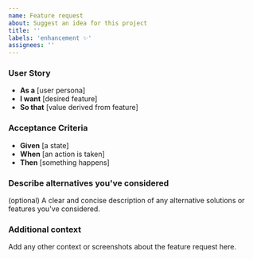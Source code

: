 ```yaml
---
name: Feature request
about: Suggest an idea for this project
title: ''
labels: 'enhancement ✨'
assignees: ''
---
```


### User Story

- **As a** [user persona]
- **I want** [desired feature]
- **So that** [value derived from feature]

### Acceptance Criteria

- **Given** [a state]
- **When** [an action is taken]
- **Then** [something happens]

### Describe alternatives you've considered
(optional) A clear and concise description of any alternative solutions or features you've considered.

### Additional context
Add any other context or screenshots about the feature request here.
